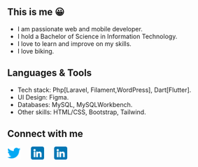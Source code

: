 ## This is me 😀
<!-- ## Bio -->
- I am passionate web and mobile developer.
- I hold a Bachelor of Science in Information Technology.
- I love to learn and improve on my skills.
- I love biking.


## Languages & Tools
- Tech stack: Php[Laravel, Filament,WordPress], Dart[Flutter].
- UI Design: Figma.
- Databases: MySQL, MySQLWorkbench.
- Other skills: HTML/CSS, Bootstrap, Tailwind.

## Connect with me
<p align="left">
<a href="https://twitter.com/MairaAbhishek" target="_blank"><img height="30" src="https://raw.githubusercontent.com/LawrenciaDzifa/LawrenciaDzifa/main/Resource/twitter.png?raw=true"></a>&nbsp;&nbsp;&nbsp;&nbsp;&nbsp;
<a href="https://www.linkedin.com/in/abhishek-maira/" target="_blank"><img height="30" src="https://raw.githubusercontent.com/LawrenciaDzifa/LawrenciaDzifa/main/Resource/linkedin.png?raw=true"></a>&nbsp;&nbsp;&nbsp;&nbsp;&nbsp;
<a href="https://www.linkedin.com/in/abhishek-maira/" target="_blank"><img height="30" src="https://raw.githubusercontent.com/LawrenciaDzifa/LawrenciaDzifa/main/Resource/linkedin.png?raw=true"></a>&nbsp;&nbsp;&nbsp;&nbsp;&nbsp;


</p>




<!-- ## 𝗦𝘁𝗮𝘁𝘀 -->

<!-- ![Lawrencia Dzifa's github stats](https://github-readme-stats.vercel.app/api?username=lawrenciadzifa&show_icons=true&theme=dracula) -->

